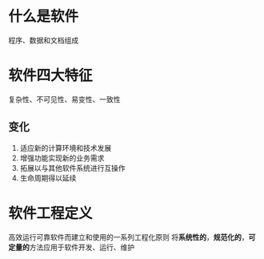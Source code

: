 # 什么是软件
程序、数据和文档组成
# 软件四大特征
复杂性、不可见性、易变性、一致性
## 变化
1. 适应新的计算环境和技术发展
2. 增强功能实现新的业务需求
3. 拓展以与其他软件系统进行互操作
4. 生命周期得以延续
# 软件工程定义
高效运行可靠软件而建立和使用的一系列工程化原则
将**系统性的**，**规范化的**，**可定量的**方法应用于软件开发、运行、维护